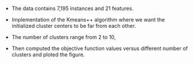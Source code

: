 - The data contains 7,195 instances and 21 features. 

- Implementation of the Kmeans++ algorithm where we want the initialized cluster centers to be
far from each other. 

- The number of clusters range from 2 to 10, 

- Then computed the objective function values versus different number of clusters and ploted the figure.
